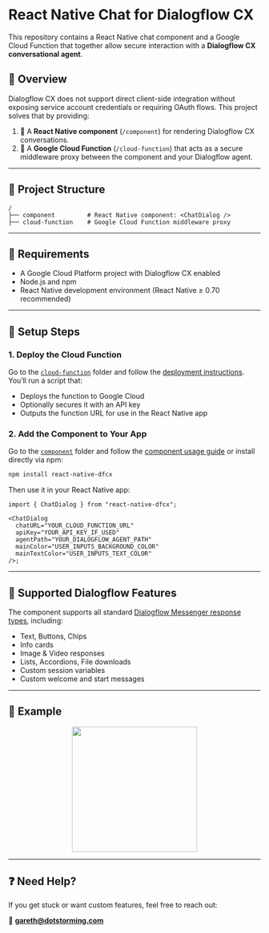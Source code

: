 # React Native Chat for Dialogflow CX

This repository contains a React Native chat component and a Google Cloud Function that together allow secure interaction with a **Dialogflow CX conversational agent**.

## 🚀 Overview

Dialogflow CX does not support direct client-side integration without exposing service account credentials or requiring OAuth flows. This project solves that by providing:

1. 🧠 A **React Native component** (`/component`) for rendering Dialogflow CX conversations.
2. 🔐 A **Google Cloud Function** (`/cloud-function`) that acts as a secure middleware proxy between the component and your Dialogflow agent.

---

## 📁 Project Structure

```
/
├── component         # React Native component: <ChatDialog />
├── cloud-function    # Google Cloud Function middleware proxy
```

---

## 🔧 Requirements

- A Google Cloud Platform project with Dialogflow CX enabled
- Node.js and npm
- React Native development environment (React Native ≥ 0.70 recommended)

---

## 🧱 Setup Steps

### 1. Deploy the Cloud Function

Go to the [`cloud-function`](./cloud-function) folder and follow the [deployment instructions](./cloud-function/README.md). You’ll run a script that:

- Deploys the function to Google Cloud
- Optionally secures it with an API key
- Outputs the function URL for use in the React Native app

### 2. Add the Component to Your App

Go to the [`component`](./component) folder and follow the [component usage guide](./component/README.md) or install directly via npm:

```bash
npm install react-native-dfcx
```

Then use it in your React Native app:

```tsx
import { ChatDialog } from "react-native-dfcx";

<ChatDialog
  chatURL="YOUR_CLOUD_FUNCTION_URL"
  apiKey="YOUR_API_KEY_IF_USED"
  agentPath="YOUR_DIALOGFLOW_AGENT_PATH"
  mainColor="USER_INPUTS_BACKGROUND_COLOR"
  mainTextColor="USER_INPUTS_TEXT_COLOR"
/>;
```

---

## 💬 Supported Dialogflow Features

The component supports all standard [Dialogflow Messenger response types](https://cloud.google.com/dialogflow/cx/docs/concept/integration/dialogflow-messenger/fulfillment), including:

- Text, Buttons, Chips
- Info cards
- Image & Video responses
- Lists, Accordions, File downloads
- Custom session variables
- Custom welcome and start messages

---

## 📘 Example

<p align="center">
<img src="./readme-images/preview.gif" width="250"/>
</p>

---

## ❓ Need Help?

If you get stuck or want custom features, feel free to reach out:

📧 **gareth@dotstorming.com**
